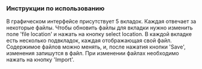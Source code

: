 ### Инструкции по использованию

В графическом интерфейсе присутствует 5 вкладок. Каждая отвечает за некоторые файлы. Чтобы обновить файлы для вкладки
нужно изменить поле 'file location' и нажать на кнопку select location. В каждой вкладке есть несколько подвкладок, 
каждая отображающая свой файл. Содержимое файлов можно менять, и, после нажатия кнопки 'Save', изменения запишутся в файл.
При изменении файлах необходимо нажать на кнопку 'Import'.
